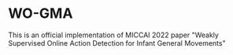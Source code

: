 # WO-GMA
This is an official implementation of MICCAI 2022 paper "Weakly Supervised Online Action Detection for Infant General Movements"
